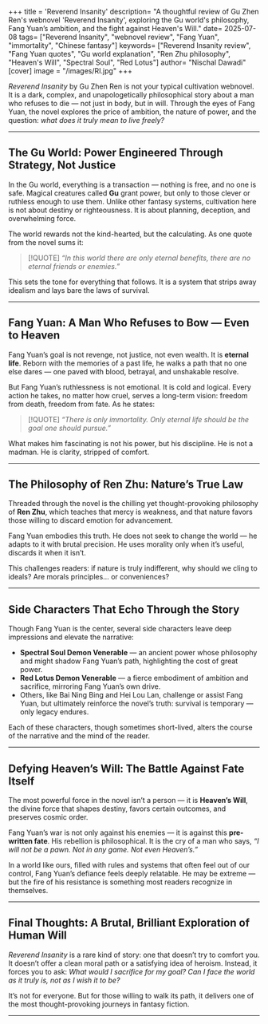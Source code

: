 +++
title = 'Reverend Insanity'
description= "A thoughtful review of Gu Zhen Ren's webnovel 'Reverend Insanity', exploring the Gu world's philosophy, Fang Yuan’s ambition, and the fight against Heaven's Will."
date= 2025-07-08
tags= ["Reverend Insanity", "webnovel review", "Fang Yuan", "immortality", "Chinese fantasy"]
keywords= ["Reverend Insanity review", "Fang Yuan quotes", "Gu world explanation", "Ren Zhu philosophy", "Heaven's Will", "Spectral Soul", "Red Lotus"]
author= "Nischal Dawadi"
[cover]
  image = "/images/RI.jpg"
+++

*Reverend Insanity* by Gu Zhen Ren is not your typical cultivation webnovel. It is a dark, complex, and unapologetically philosophical story about a man who refuses to die — not just in body, but in will. Through the eyes of Fang Yuan, the novel explores the price of ambition, the nature of power, and the question: *what does it truly mean to live freely?*

---

## The Gu World: Power Engineered Through Strategy, Not Justice

In the Gu world, everything is a transaction — nothing is free, and no one is safe. Magical creatures called **Gu** grant power, but only to those clever or ruthless enough to use them. Unlike other fantasy systems, cultivation here is not about destiny or righteousness. It is about planning, deception, and overwhelming force.

The world rewards not the kind-hearted, but the calculating. As one quote from the novel sums it:
>[!QUOTE]
> *“In this world there are only eternal benefits, there are no eternal friends or enemies.”*

This sets the tone for everything that follows. It is a system that strips away idealism and lays bare the laws of survival.

---

## Fang Yuan: A Man Who Refuses to Bow — Even to Heaven

Fang Yuan’s goal is not revenge, not justice, not even wealth. It is **eternal life**. Reborn with the memories of a past life, he walks a path that no one else dares — one paved with blood, betrayal, and unshakable resolve.

But Fang Yuan’s ruthlessness is not emotional. It is cold and logical. Every action he takes, no matter how cruel, serves a long-term vision: freedom from death, freedom from fate. As he states:

>[!QUOTE]
> *“There is only immortality. Only eternal life should be the goal one should pursue.”*

What makes him fascinating is not his power, but his discipline. He is not a madman. He is clarity, stripped of comfort.

---

## The Philosophy of Ren Zhu: Nature’s True Law

Threaded through the novel is the chilling yet thought-provoking philosophy of **Ren Zhu**, which teaches that mercy is weakness, and that nature favors those willing to discard emotion for advancement.

Fang Yuan embodies this truth. He does not seek to change the world — he adapts to it with brutal precision. He uses morality only when it’s useful, discards it when it isn’t.

This challenges readers: if nature is truly indifferent, why should we cling to ideals? Are morals principles… or conveniences?

---

## Side Characters That Echo Through the Story

Though Fang Yuan is the center, several side characters leave deep impressions and elevate the narrative:

- **Spectral Soul Demon Venerable** — an ancient power whose philosophy and might shadow Fang Yuan’s path, highlighting the cost of great power.  
- **Red Lotus Demon Venerable** — a fierce embodiment of ambition and sacrifice, mirroring Fang Yuan’s own drive.  
- Others, like Bai Ning Bing and Hei Lou Lan, challenge or assist Fang Yuan, but ultimately reinforce the novel’s truth: survival is temporary — only legacy endures.

Each of these characters, though sometimes short-lived, alters the course of the narrative and the mind of the reader.

---

## Defying Heaven’s Will: The Battle Against Fate Itself

The most powerful force in the novel isn’t a person — it is **Heaven’s Will**, the divine force that shapes destiny, favors certain outcomes, and preserves cosmic order.

Fang Yuan’s war is not only against his enemies — it is against this **pre-written fate**. His rebellion is philosophical. It is the cry of a man who says, *“I will not be a pawn. Not in any game. Not even Heaven’s.”*

In a world like ours, filled with rules and systems that often feel out of our control, Fang Yuan’s defiance feels deeply relatable. He may be extreme — but the fire of his resistance is something most readers recognize in themselves.

---

## Final Thoughts: A Brutal, Brilliant Exploration of Human Will

*Reverend Insanity* is a rare kind of story: one that doesn’t try to comfort you. It doesn’t offer a clean moral path or a satisfying idea of heroism. Instead, it forces you to ask: *What would I sacrifice for my goal?* *Can I face the world as it truly is, not as I wish it to be?*

It’s not for everyone. But for those willing to walk its path, it delivers one of the most thought-provoking journeys in fantasy fiction.


---

